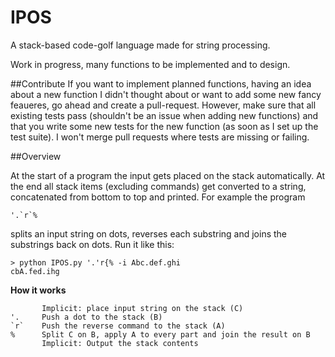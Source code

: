 # IPOS
A stack-based code-golf language made for string processing.

Work in progress, many functions to be implemented and to design.

##Contribute
If you want to implement planned functions, having an idea about a new function I didn't thought about or want to add some new fancy feaueres, go ahead and create a pull-request. However, make sure that all existing tests pass (shouldn't be an issue when adding new functions) and that you write some new tests for the new function (as soon as I set up the test suite). I won't merge pull requests where tests are missing or failing.

##Overview

At the start of a program the input gets placed on the stack automatically. At the end all stack items (excluding commands) get converted to a string, concatenated from bottom to top and printed. For example the program

```
'.`r`%
```

splits an input string on dots, reverses each substring and joins the substrings back on dots.
Run it like this:

```
> python IPOS.py '.'r{% -i Abc.def.ghi
cbA.fed.ihg
```

**How it works**
```
       Implicit: place input string on the stack (C)
'.     Push a dot to the stack (B)
`r`    Push the reverse command to the stack (A)
%      Split C on B, apply A to every part and join the result on B
       Implicit: Output the stack contents
```

